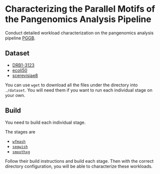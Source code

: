 # Characterizing the Parallel Motifs of the Pangenomics Analysis Pipeline

Conduct detailed workload characterization on the pangenomics analysis pipeline [PGGB](https://github.com/pangenome/pggb). 


## Dataset
- [DRB1-3123](https://drive.google.com/drive/folders/1kXf03zkLBR2kPF_bglhIjvq9gIOf-tPY?usp=drive_link)
- [ecoli50](https://drive.google.com/drive/folders/16GNCvQbUJbCYHywqjQxF3DRxb-Krf5Zu?usp=drive_link) 
- [scerevisiae8](https://drive.google.com/drive/folders/1GcdUm-SrkCwjQuxiPx2rv10blK2IRLH_?usp=drive_link)

You can use `wget` to download all the files under the directory into `./dataset`. 
You will need them if you want to run each individual stage on your own. 

## Build
You need to build each individual stage. 

The stages are
- [`wfmash`](https://github.com/waveygang/wfmash)
- [`seqwish`](https://github.com/ekg/seqwish)
- [`smoothxg`](https://github.com/pangenome/smoothxg)

Follow their build instructions and build each stage. 
Then with the correct directory configuration, you will be able to characterize these workloads. 
